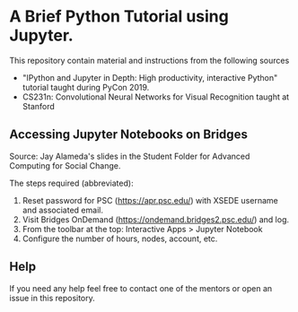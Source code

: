 # A Brief Python Tutorial using Jupyter.

This repository contain material and instructions from the following sources
 - "IPython and Jupyter in Depth: High productivity, interactive Python" tutorial taught during PyCon 2019.
 - CS231n: Convolutional Neural Networks for Visual Recognition taught at Stanford

## Accessing Jupyter Notebooks on Bridges

Source: Jay Alameda's slides in the Student Folder for Advanced Computing for Social Change.

The steps required (abbreviated):

1. Reset password for PSC (https://apr.psc.edu/) with XSEDE username and associated email.
2. Visit Bridges OnDemand (https://ondemand.bridges2.psc.edu/) and log.
3. From the toolbar at the top: Interactive Apps > Jupyter Notebook
4. Configure the number of hours, nodes, account, etc.

## Help

If you need any help feel free to contact one of the mentors or open an issue in this repository.
